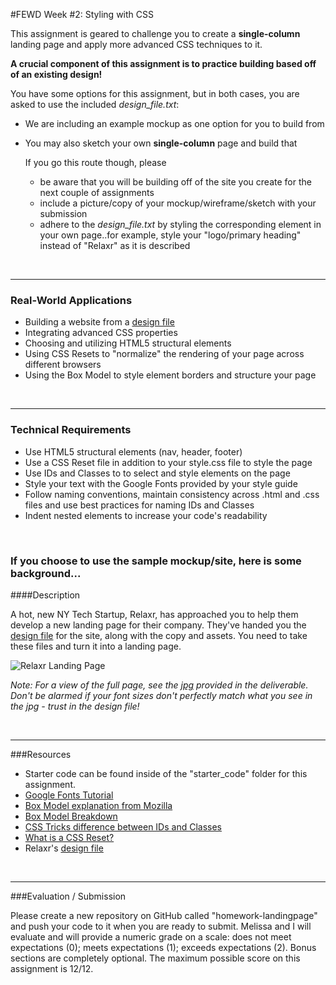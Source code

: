 #FEWD Week #2: Styling with CSS

This assignment is geared to challenge you to create a **single-column** landing page and apply more advanced CSS techniques to it.  

**A crucial component of this assignment is to practice building based off of an existing design!** 

You have some options for this assignment, but in both cases, you are asked to use the included *design_file.txt*:

- We are including an example mockup as one option for you to build from

- You may also sketch your own **single-column** page and build that

  If you go this route though, please

  - be aware that you will be building off of the site you create for the next couple of assignments
  - include a picture/copy of your mockup/wireframe/sketch with your submission 
  - adhere to the *design_file.txt* by styling the corresponding element in your own page..for example, style your "logo/primary heading" instead of "Relaxr" as it is described

  ​

---

### Real-World Applications

- Building a website from a [design file](starter_code/design_file.txt)
- Integrating advanced CSS properties
- Choosing and utilizing HTML5 structural elements
- Using CSS Resets to "normalize" the rendering of your page across different browsers
- Using the Box Model to style element borders and structure your page

<br>

------

### Technical Requirements

- Use HTML5 structural elements (nav, header, footer)
- Use a CSS Reset file in addition to your style.css file to style the page
- Use IDs and Classes to to select and style elements on the page
- Style your text with the Google Fonts provided by your style guide
- Follow naming conventions, maintain consistency across .html and .css files and use best practices for naming IDs and Classes
- Indent nested elements to increase your code's readability

<br>

### If you choose to use the sample mockup/site, here is some background...

####Description


A hot, new NY Tech Startup, Relaxr, has approached you to help them develop a new landing page for their company. They've handed you the [design file](starter_code/design_file.txt) for the site, along with the copy and assets. You need to take these files and turn it into a landing page.


![Relaxr Landing Page](https://i.imgur.com/aiNUaDW.png)

*Note: For a view of the full page, see the [jpg](starter_code/images/relaxr_landing.jpg) provided in the deliverable. Don't be alarmed if your font sizes don't perfectly match what you see in the jpg - trust in the design file!*

<br>



---

###Resources

- Starter code can be found inside of the "starter_code" folder for this assignment.
- [Google Fonts Tutorial](https://www.google.com/fonts)
- [Box Model explanation from Mozilla](https://developer.mozilla.org/en-US/docs/Web/CSS/box_model)
- [Box Model Breakdown](http://learn.shayhowe.com/html-css/opening-the-box-model/)
- [CSS Tricks difference between IDs and Classes](https://css-tricks.com/the-difference-between-id-and-class/)
- [What is a CSS Reset?](http://www.cssreset.com/what-is-a-css-reset/)
- Relaxr's [design file](starter_code/design_file.txt)





<br>

---

###Evaluation / Submission

Please create a new repository on GitHub called "homework-landingpage" and push your code to it when you are ready to submit. Melissa and I will evaluate and will provide a numeric grade on a scale: does not meet expectations (0); meets expectations (1); exceeds expectations (2). Bonus sections are completely optional. The maximum possible score on this assignment is 12/12.
